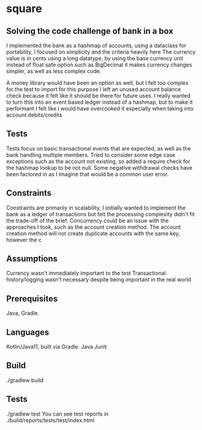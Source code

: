 # square

## Solving the code challenge of bank in a box

I implemented the bank as a hashmap of accounts, using a dataclass for portability, I focused on simplicity and the criteria heavily here
The currency value is in cents using a long datatype, by using the base currency unit instead of float safe option such as BigDecimal it makes currency changes simpler, as well as less complex code.

A money library would have been an option as well, but I felt too complex for the test to import for this purpose
I left an unused account balance check because it felt like it should be there for future uses.
I really wanted to turn this into an event based ledger instead of a hashmap, but to make it performant I felt like i would have overcooked it especially when taking into account debits/credits

## Tests

Tests focus on basic transactional events that are expected, as well as the bank handling multiple members.
Tried to consider some edge case exceptions such as the account not existing, so added a require check for the hashmap lookup to be not null.
Some negative withdrawal checks have been factored in as I imagine that would be a common user error.

## Constraints
Constraints are primarily in scalability, I initially wanted to implement the bank as a ledger of transactions but felt
the processing complexity didn't fit the trade-off of the brief.
Concurrency could be an issue with the approaches I took, such as the account creation method.
The account creation method will not create duplicate accounts with the same key, however the c

## Assumptions
Currency wasn't immediately important to the test
Transactional history/logging wasn't necessary despite being important in the real world

## Prerequisites
Java, Gradle.

## Languages
Kotlin/Java11, built via Gradle.
Java
Junit

## Build
./gradlew build

## Tests
./gradlew test
You can see test reports in ./build/reports/tests/test/index.html
